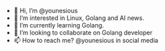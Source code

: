 - 👋 Hi, I’m @younesious
- 👀 I’m interested in Linux, Golang and AI news.
- 🌱 I’m currently learning Golang.
- 💞️ I’m looking to collaborate on Golang developer
- 📫 How to reach me? @younesious in social media

<!---
younesious/younesious is a ✨ special ✨ repository because its `README.md` (this file) appears on your GitHub profile.
You can click the Preview link to take a look at your changes.
--->
